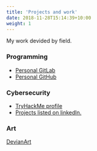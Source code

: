 ```yaml
---
title: 'Projects and work'
date: 2018-11-28T15:14:39+10:00
weight: 1
---
```


My work devided by field.

<!--more-->

### Programming

- [Personal GitLab](https://gitlab.ics.muni.cz/525073)
- [Personal GitHub](https://github.com/MatejSmycka)

### Cybersecurity

- [TryHackMe profile](https://tryhackme.com/p/matejsmycka)
- [Projects listed on linkedIn.](https://www.linkedin.com/in/mat%C4%9Bj-smy%C4%8Dka-7769b6214/details/projects)

### Art

[DevianArt](https://www.deviantart.com/user6566454565446/gallery)

